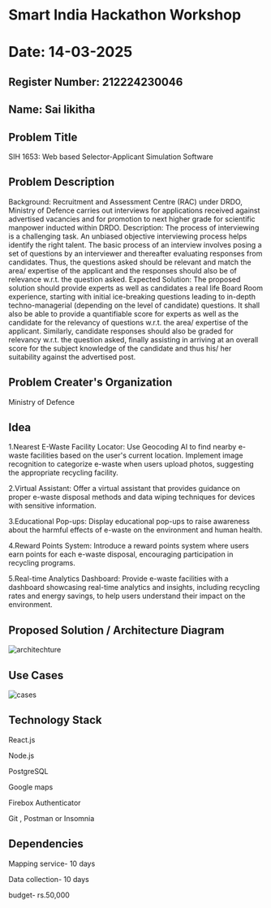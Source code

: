 # Smart India Hackathon Workshop
# Date: 14-03-2025
## Register Number: 212224230046
## Name: Sai likitha
## Problem Title
SIH 1653: Web based Selector-Applicant Simulation Software
## Problem Description
Background: Recruitment and Assessment Centre (RAC) under DRDO, Ministry of Defence carries out interviews for applications received against advertised vacancies and for promotion to next higher grade for scientific manpower inducted within DRDO. Description: The process of interviewing is a challenging task. An unbiased objective interviewing process helps identify the right talent. The basic process of an interview involves posing a set of questions by an interviewer and thereafter evaluating responses from candidates. Thus, the questions asked should be relevant and match the area/ expertise of the applicant and the responses should also be of relevance w.r.t. the question asked. Expected Solution: The proposed solution should provide experts as well as candidates a real life Board Room experience, starting with initial ice-breaking questions leading to in-depth techno-managerial (depending on the level of candidate) questions. It shall also be able to provide a quantifiable score for experts as well as the candidate for the relevancy of questions w.r.t. the area/ expertise of the applicant. Similarly, candidate responses should also be graded for relevancy w.r.t. the question asked, finally assisting in arriving at an overall score for the subject knowledge of the candidate and thus his/ her suitability against the advertised post.

## Problem Creater's Organization
Ministry of Defence

## Idea
1.Nearest E-Waste Facility Locator: Use Geocoding AI to find nearby e-waste facilities based on the user's current location. Implement image recognition to categorize e-waste when users upload photos, suggesting the appropriate recycling facility.

2.Virtual Assistant: Offer a virtual assistant that provides guidance on proper e-waste disposal methods and data wiping techniques for devices with sensitive information.

3.Educational Pop-ups: Display educational pop-ups to raise awareness about the harmful effects of e-waste on the environment and human health.

4.Reward Points System: Introduce a reward points system where users earn points for each e-waste disposal, encouraging participation in recycling programs.

5.Real-time Analytics Dashboard: Provide e-waste facilities with a dashboard showcasing real-time analytics and insights, including recycling rates and energy savings, to help users understand their impact on the environment.

## Proposed Solution / Architecture Diagram

![architechture](https://github.com/user-attachments/assets/53e45174-97f0-4fe2-bc68-f5886af97060)

## Use Cases
![cases](https://github.com/user-attachments/assets/b2540be4-f73b-4238-8301-b20ce31dd50b)

## Technology Stack
React.js

Node.js

PostgreSQL

Google maps

Firebox Authenticator

Git , Postman or Insomnia

## Dependencies
Mapping service- 10 days

Data collection- 10 days

budget- rs.50,000
